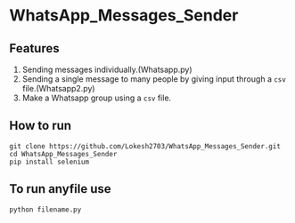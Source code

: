 # WhatsApp_Messages_Sender

## Features

1. Sending messages individually.(Whatsapp.py)
2. Sending a single message to many people by giving input through a `csv` file.(Whatsapp2.py)
3. Make a Whatsapp group using a `csv` file. 

## How to run

```
git clone https://github.com/Lokesh2703/WhatsApp_Messages_Sender.git
cd WhatsApp_Messages_Sender
pip install selenium
```

## To run anyfile use

`python filename.py`
